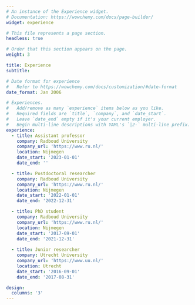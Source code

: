 ```yaml
---
# An instance of the Experience widget.
# Documentation: https://wowchemy.com/docs/page-builder/
widget: experience

# This file represents a page section.
headless: true

# Order that this section appears on the page.
weight: 3

title: Experience
subtitle:

# Date format for experience
#   Refer to https://wowchemy.com/docs/customization/#date-format
date_format: Jan 2006

# Experiences.
#   Add/remove as many `experience` items below as you like.
#   Required fields are `title`, `company`, and `date_start`.
#   Leave `date_end` empty if it's your current employer.
#   Begin multi-line descriptions with YAML's `|2-` multi-line prefix.
experience:
  - title: Assistant professor
    company: Radboud University
    company_url: 'https://www.ru.nl/'
    location: Nijmegen
    date_start: '2023-01-01'
    date_end: ''

  - title: Postdoctoral researcher
    company: Radboud University
    company_url: 'https://www.ru.nl/'
    location: Nijmegen
    date_start: '2022-01-01'
    date_end: '2022-12-31'

  - title: PhD student
    company: Radboud University
    company_url: 'https://www.ru.nl/'
    location: Nijmegen
    date_start: '2017-09-01'
    date_end: '2021-12-31'
        
  - title: Junior researcher
    company: Utrecht University
    company_url: 'https://www.uu.nl/'
    location: Utrecht
    date_start: '2016-09-01'
    date_end: '2017-08-31'

design:
  columns: '3'
---
```

